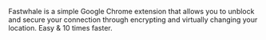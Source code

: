 Fastwhale is a simple Google Chrome extension that allows you to unblock and secure your connection through encrypting and virtually changing your location. Easy & 10 times faster.

